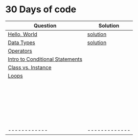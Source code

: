 # 30 Days of code

Question | Solution
------------ | -------------
[Hello, World](https://www.hackerrank.com/challenges/30-hello-world/problem)|[solution]()
[Data Types](https://www.hackerrank.com/challenges/30-data-types/problem)|[solution]()
[Operators](https://www.hackerrank.com/challenges/30-operators/problem)|[]()
[Intro to Conditional Statements](https://www.hackerrank.com/challenges/30-conditional-statements/problem)|[]()
[Class vs. Instance](https://www.hackerrank.com/challenges/30-class-vs-instance/problem)|[]()
[Loops](https://www.hackerrank.com/challenges/30-loops/problem)|[]()
[]()|[]()
[]()|[]()
[]()|[]()
[]()|[]()
[]()|[]()
[]()|[]()
[]()|[]()
[]()|[]()
[]()|[]()
[]()|[]()
[]()|[]()
[]()|[]()
[]()|[]()
[]()|[]()
[]()|[]()
[]()|[]()
[]()|[]()
[]()|[]()
[]()|[]()
[]()|[]()
[]()|[]()
[]()|[]()
[]()|[]()
[]()|[]()
------------ | -------------



